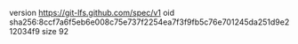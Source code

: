 version https://git-lfs.github.com/spec/v1
oid sha256:8ccf7a6f5eb6e008c75e737f2254ea7f3f9fb5c76e701245da251d9e212034f9
size 92
